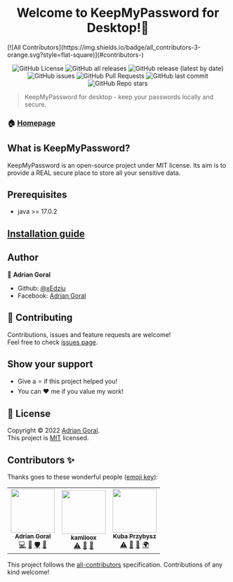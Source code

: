 <h1 align="center">Welcome to KeepMyPassword for Desktop!👋</h1>
<!-- ALL-CONTRIBUTORS-BADGE:START - Do not remove or modify this section -->
[![All Contributors](https://img.shields.io/badge/all_contributors-3-orange.svg?style=flat-square)](#contributors-)
<!-- ALL-CONTRIBUTORS-BADGE:END -->
<p align="center">
<img alt="GitHub License" src="https://img.shields.io/badge/license-MIT-yellowgreen"> <img alt="GitHub all releases" src="https://img.shields.io/github/downloads/xEdziu/KeepMyPassword-Desktop/total"> <img alt="GitHub release (latest by date)" src="https://img.shields.io/github/v/release/xEdziu/KeepMyPassword-Desktop"> <img alt="GitHub issues" src="https://img.shields.io/github/issues/xEdziu/KeepMyPassword-Desktop"> <img alt="GitHub Pull Requests" src="https://img.shields.io/github/issues-pr/xEdziu/KeepMyPassword-Desktop"> <img alt="GitHub last commit" src="https://img.shields.io/github/last-commit/xEdziu/KeepMyPassword-Desktop"> <img alt="GitHub Repo stars" src="https://img.shields.io/github/stars/xEdziu/KeepMyPassword-Desktop"></p>

> KeepMyPassword for desktop - keep your passwords locally and secure.

### 🏠 [Homepage](https://github.com/xEdziu/KeepMyPassword-Desktop)

## What is KeepMyPassword?

KeepMyPassword is an open-source project under MIT license. Its aim is to provide a REAL secure place to store all your sensitive data.

## Prerequisites

- java >= 17.0.2

## [Installation guide](https://github.com/xEdziu/KeepMyPassword-Desktop/wiki/Installation-guide)

## Author

👤 **Adrian Goral**

* Github: [@xEdziu](https://github.com/xEdziu)
* Facebook: [Adrian Goral](https://www.facebook.com/adrian.goral.6)

## 🤝 Contributing

Contributions, issues and feature requests are welcome!<br />Feel free to check [issues page](https://github.com/xEdziu/KeepMyPassword-Desktop/issues).

## Show your support

- Give a ⭐️ if this project helped you!
- You can ❤️ me if you value my work!

## 📝 License

Copyright © 2022 [Adrian Goral](https://github.com/xEdziu). <br />
This project is [MIT](https://github.com/xEdziu/KeepMyPassword-Desktop/blob/master/LICENSE) licensed.

## Contributors ✨

Thanks goes to these wonderful people ([emoji key](https://allcontributors.org/docs/en/emoji-key)):

<!-- ALL-CONTRIBUTORS-LIST:START - Do not remove or modify this section -->
<!-- prettier-ignore-start -->
<!-- markdownlint-disable -->
<table>
  <tr>
    <td align="center"><a href="https://github.com/xEdziu"><img src="https://avatars.githubusercontent.com/u/50357817?v=4?s=100" width="100px;" alt=""/><br /><sub><b>Adrian Goral</b></sub></a><br /><a href="https://github.com/xEdziu/KeepMyPassword-Desktop/commits?author=xEdziu" title="Code">💻</a> <a href="#design-xEdziu" title="Design">🎨</a> <a href="#security-xEdziu" title="Security">🛡️</a> <a href="#projectManagement-xEdziu" title="Project Management">📆</a></td>
    <td align="center"><a href="http://troczewski.dev"><img src="https://avatars.githubusercontent.com/u/45523480?v=4?s=100" width="100px;" alt=""/><br /><sub><b>kamiloox</b></sub></a><br /><a href="https://github.com/xEdziu/KeepMyPassword-Desktop/commits?author=kamiloox" title="Tests">⚠️</a> <a href="#ideas-kamiloox" title="Ideas, Planning, & Feedback">🤔</a> <a href="https://github.com/xEdziu/KeepMyPassword-Desktop/commits?author=kamiloox" title="Documentation">📖</a></td>
    <td align="center"><a href="https://jakubprzybysz.netlify.app/"><img src="https://avatars.githubusercontent.com/u/50967586?v=4?s=100" width="100px;" alt=""/><br /><sub><b>Kuba Przybysz</b></sub></a><br /><a href="https://github.com/xEdziu/KeepMyPassword-Desktop/commits?author=Kubis10" title="Tests">⚠️</a> <a href="#ideas-Kubis10" title="Ideas, Planning, & Feedback">🤔</a> <a href="https://github.com/xEdziu/KeepMyPassword-Desktop/issues?q=author%3AKubis10" title="Bug reports">🐛</a> <a href="#translation-Kubis10" title="Translation">🌍</a></td>
  </tr>
</table>

<!-- markdownlint-restore -->
<!-- prettier-ignore-end -->

<!-- ALL-CONTRIBUTORS-LIST:END -->

This project follows the [all-contributors](https://github.com/all-contributors/all-contributors) specification. Contributions of any kind welcome!